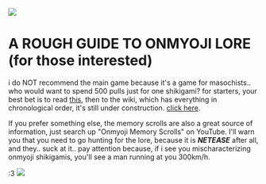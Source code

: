 ![](https://media.discordapp.net/attachments/1043783610467102785/1310909934010896384/Untitled15_20241126180753.png?ex=6746ef83&is=67459e03&hm=e02433cd3253c0e6307d54865a0ebd3b89ae281620c4290c4cfa3650cb6a91bb&)
# A ROUGH GUIDE TO ONMYOJI LORE (for those interested)

i do NOT recommend the main game because it's a game for masochists.. who would want to spend 500 pulls just for one shikigami?
for starters, your best bet is to read [this](https://www.reddit.com/r/Onmyoji/comments/m41zha/onmyojis_lore_sort_of/), then to the wiki, which has everything in chronological order, it's still under construction. [click here](https://onmyoji.fandom.com/wiki/Events).

If you prefer something else, the memory scrolls are also a great source of information, just search up "Onmyoji Memory Scrolls" on YouTube. I'll warn you that you need to go hunting for the lore, because it is ***NETEASE*** after all, and they.. suck at it..
 pay attention because, if i see you mischaracterizing onmyoji shikigamis, you'll see a man running at you 300km/h.

 :3 
![](https://64.media.tumblr.com/83470c9bd92623de7bfbb94ab30092f7/8ecd3d05b9f30c55-62/s2048x3072/b70dd26ed15c3f5bca2b68a8c101d635cf3849d2.pnj)
